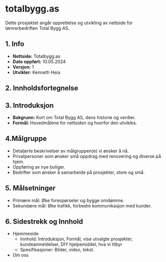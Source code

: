 # totalbygg.as
Dette prosjektet angår opprettelse og utvikling av nettside for tømrerbedriften Total Bygg AS. 

## 1. Info
- **Nettside:** Totalbygg.as
- **Dato oppført:** 10.05.2024
- **Versjon:** 1
- **Utvikler:** Kenneth Heia

## 2. Innholdsfortegnelse
## 3. Introduksjon
  - **Bakgrunn:** Kort om Total Bygg AS, dens historie og verdier.
  - **Formål:** Hovedmålene for nettsiden og hvorfor den utvikles.
## 4.Målgruppe
  - Detaljerte beskrivelser av målgruppen(e) vi ønsker å nå.
  - Privatpersoner som ønsker små oppdrag med renovering og diverse på hjem.
  - Oppføring av nye boliger.
  - Bedrifter som ønsker å samarbeide på prosjekter, store og små.
## 5. Målsetninger
  - Primære mål: Øke forespørseler og bygge omdømme.
  - Sekundære mål: Øke trafikk, forbedre kommunikasjon med kunder.
## 6. Sidestrekk og Innhold
  - Hjemmeside
    - Innhold: Introduksjon, Formål, vise utvalgte prosjekter, kundeanmeldelser, DIY hjelpemiddel, hva vi tilbyr
    - Spesifikasjoner: Bilder, video, tekst.
  - Om oss     
